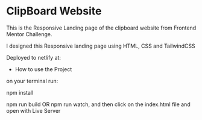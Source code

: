 # ClipBoard Website

This is the Responsive Landing page of the clipboard website from Frontend Mentor Challenge.

I designed this Responsive landing page using HTML, CSS and TailwindCSS

Deployed to netlify at:

- How to use the Project

on your terminal run:

npm install

npm run build OR
npm run watch, and then click on the index.html file and open with Live Server
